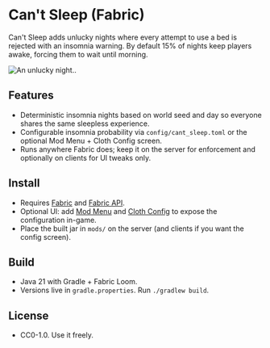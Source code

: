 # Can't Sleep (Fabric)

Can't Sleep adds unlucky nights where every attempt to use a bed is rejected with an insomnia warning. By default 15% of nights keep players awake, forcing them to wait until morning.

![An unlucky night..](https://cdn.modrinth.com/data/cached_images/23ea07e89ec77b7abd21b80aff4cfa52f1636d66.jpeg)

## Features
- Deterministic insomnia nights based on world seed and day so everyone shares the same sleepless experience.
- Configurable insomnia probability via `config/cant_sleep.toml` or the optional Mod Menu + Cloth Config screen.
- Runs anywhere Fabric does; keep it on the server for enforcement and optionally on clients for UI tweaks only.

## Install
- Requires [Fabric](https://fabricmc.net/) and [Fabric API](https://modrinth.com/mod/fabric-api).
- Optional UI: add [Mod Menu](https://modrinth.com/mod/modmenu) and [Cloth Config](https://modrinth.com/mod/cloth-config) to expose the configuration in-game.
- Place the built jar in `mods/` on the server (and clients if you want the config screen).

## Build
- Java 21 with Gradle + Fabric Loom.
- Versions live in `gradle.properties`. Run `./gradlew build`.

## License
- CC0-1.0. Use it freely.
